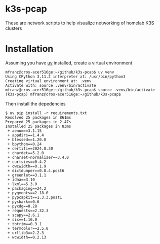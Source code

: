 # k3s-pcap

These are network scripts to help visualize networking of homelab K3S clusters


# Installation

Assuming you have [uv](https://docs.astral.sh/uv/) installed, create a virtual environment 

```
mfranz@cros-acer516ge:~/github/k3s-pcap$ uv venv
Using CPython 3.11.2 interpreter at: /usr/bin/python3
Creating virtual environment at: .venv
Activate with: source .venv/bin/activate
mfranz@cros-acer516ge:~/github/k3s-pcap$ source .venv/bin/activate
(k3s-pcap) mfranz@cros-acer516ge:~/github/k3s-pcap$
``` 

Then install the depedencies
```
$ uv pip install -r requirements.txt
Resolved 25 packages in 861ms
Prepared 25 packages in 2.47s
Installed 25 packages in 83ms
 + aenum==3.1.15
 + appdirs==1.4.4
 + blessed==1.20.0
 + bpython==0.24
 + certifi==2024.8.30
 + chardet==5.2.0
 + charset-normalizer==3.4.0
 + curtsies==0.4.2
 + cwcwidth==0.1.9
 + dictdumper==0.8.4.post6
 + greenlet==3.1.1
 + idna==3.10
 + lxml==5.3.0
 + packaging==24.2
 + pygments==2.18.0
 + pypcapkit==1.3.3.post1
 + pyshark==0.6
 + pyxdg==0.28
 + requests==2.32.3
 + scapy==2.6.1
 + six==1.16.0
 + tbtrim==0.3.1
 + termcolor==2.5.0
 + urllib3==2.2.3
 + wcwidth==0.2.13
 ```
